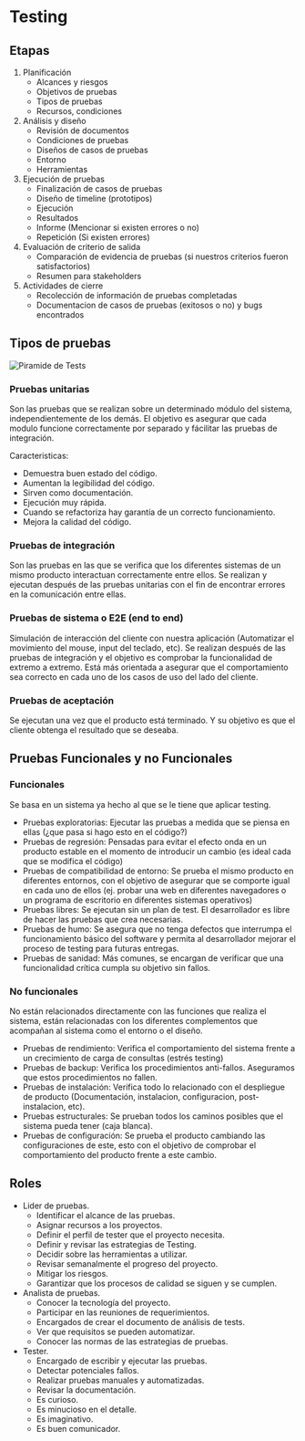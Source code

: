 # Testing

## Etapas
1. Planificación
    - Alcances y riesgos
    - Objetivos de pruebas
    - Tipos de pruebas
    - Recursos, condiciones
2. Análisis y diseño
    - Revisión de documentos
    - Condiciones de pruebas
    - Diseños de casos de pruebas
    - Entorno
    - Herramientas
3. Ejecución de pruebas
    - Finalización de casos de pruebas
    - Diseño de timeline (prototipos)
    - Ejecución
    - Resultados
    - Informe (Mencionar si existen errores o no)
    - Repetición (Si existen errores)
4. Evaluación de criterio de salida
    - Comparación de evidencia de pruebas (si nuestros criterios fueron satisfactorios)
    - Resumen para stakeholders
5. Actividades de cierre
    - Recolección de información de pruebas completadas
    - Documentacion de casos de pruebas (exitosos o no) y bugs encontrados

## Tipos de pruebas
![Piramide de Tests](https://www.campusmvp.es/recursos/image.axd?picture=/2020/2T/piramide.png)

### Pruebas unitarias
Son las pruebas que se realizan sobre un determinado módulo del sistema, independientemente de los demás. El objetivo es asegurar que cada modulo funcione correctamente por separado y fácilitar las pruebas de integración.

Caracteristicas:
- Demuestra buen estado del código.
- Aumentan la legibilidad del código.
- Sirven como documentación.
- Ejecución muy rápida.
- Cuando se refactoriza hay garantía de un correcto funcionamiento.
- Mejora la calidad del código.

### Pruebas de integración
Son las pruebas en las que se verifica que los diferentes sistemas de un mismo producto interactuan correctamente entre ellos. Se realizan y ejecutan después de las pruebas unitarias con el fin de encontrar errores en la comunicación entre ellas.

### Pruebas de sistema o E2E (end to end)
Simulación de interacción del cliente con nuestra aplicación (Automatizar el movimiento del mouse, input del teclado, etc). Se realizan después de las pruebas de integración y el objetivo es comprobar la funcionalidad de extremo a extremo. Está más orientada a asegurar que el comportamiento sea correcto en cada uno de los casos de uso del lado del cliente.

### Pruebas de aceptación
Se ejecutan una vez que el producto está terminado. Y su objetivo es que el cliente obtenga el resultado que se deseaba.

## Pruebas Funcionales y no Funcionales
### Funcionales
Se basa en un sistema ya hecho al que se le tiene que aplicar testing.
- Pruebas exploratorias: Ejecutar las pruebas a medida que se piensa en ellas (¿que pasa si hago esto en el código?)
- Pruebas de regresión: Pensadas para evitar el efecto onda en un producto estable en el momento de introducir un cambio (es ideal cada que se modifica el código)
- Pruebas de compatibilidad de entorno: Se prueba el mismo producto en diferentes entornos, con el objetivo de asegurar que se comporte igual en cada uno de ellos (ej. probar una web en diferentes navegadores o un programa de escritorio en diferentes sistemas operativos)
- Pruebas libres: Se ejecutan sin un plan de test. El desarrollador es libre de hacer las pruebas que crea necesarias.
- Pruebas de humo: Se asegura que no tenga defectos que interrumpa el funcionamiento básico del software y permita al desarrollador mejorar el proceso de testing para futuras entregas.
- Pruebas de sanidad: Más comunes, se encargan de verificar que una funcionalidad crítica cumpla su objetivo sin fallos.

### No funcionales
No están relacionados directamente con las funciones que realiza el sistema, están relacionadas con los diferentes complementos que acompañan al sistema como el entorno o el diseño.
- Pruebas de rendimiento: Verifica el comportamiento del sistema frente a un crecimiento de carga de consultas (estrés testing)
- Pruebas de backup: Verifica los procedimientos anti-fallos. Aseguramos que estos procedimientos no fallen.
- Pruebas de instalación: Verifica todo lo relacionado con el despliegue de producto (Documentación, instalacion, configuracion, post-instalacion, etc).
- Pruebas estructurales: Se prueban todos los caminos posibles que el sistema pueda tener (caja blanca).
- Pruebas de configuración: Se prueba el producto cambiando las configuraciones de este, esto con el objetivo de comprobar el comportamiento del producto frente a este cambio.

## Roles
- Lider de pruebas.
    - Identificar el alcance de las pruebas.
    - Asignar recursos a los proyectos.
    - Definir el perfil de tester que el proyecto necesita.
    - Definir y revisar las estrategias de Testing.
    - Decidir sobre las herramientas a utilizar.
    - Revisar semanalmente el progreso del proyecto.
    - Mitigar los riesgos.
    - Garantizar que los procesos de calidad se siguen y se cumplen.
- Analista de pruebas.
    - Conocer la tecnología del proyecto.
    - Participar en las reuniones de requerimientos.
    - Encargados de crear el documento de análisis de tests.
    - Ver que requisitos se pueden automatizar.
    - Conocer las normas de las estrategias de pruebas.
- Tester.
    - Encargado de escribir y ejecutar las pruebas.
    - Detectar potenciales fallos.
    - Realizar pruebas manuales y automatizadas.
    - Revisar la documentación.
    - Es curioso.
    - Es minucioso en el detalle.
    - Es imaginativo.
    - Es buen comunicador.